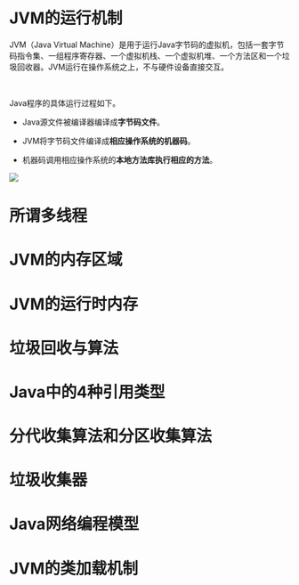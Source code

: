





# JVM的运行机制

JVM（Java Virtual Machine）是用于运行Java字节码的虚拟机，包括一套字节码指令集、一组程序寄存器、一个虚拟机栈、一个虚拟机堆、一个方法区和一个垃圾回收器。JVM运行在操作系统之上，不与硬件设备直接交互。



<br>

Java程序的具体运行过程如下。

- Java源文件被编译器编译成**字节码文件**。
- JVM将字节码文件编译成**相应操作系统的机器码**。

- 机器码调用相应操作系统的**本地方法库执行相应的方法**。



![](https://notes2021.oss-cn-beijing.aliyuncs.com/2021/image-20220602114435239.png)





# 所谓多线程

# JVM的内存区域

# JVM的运行时内存

# 垃圾回收与算法

# Java中的4种引用类型

# 分代收集算法和分区收集算法

# 垃圾收集器

# Java网络编程模型

# JVM的类加载机制

























